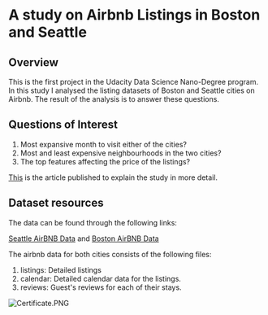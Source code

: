 <h1>A study on Airbnb Listings in Boston and Seattle</h1>
<h2>Overview</h2>
This is the first project in the Udacity Data Science Nano-Degree program. In this study I analysed the listing datasets of Boston and Seattle cities on Airbnb. The result of the analysis is to answer these questions.
<h2>Questions of Interest</h2>
<ol>
<li>Most expansive month to visit either of the cities?</li>
<li>Most and least expensive neighbourhoods in the two cities?</li>
<li>The top features affecting the price of the listings?</li>
</ol>

[This](https://medium.com/@sh.sheikhakbari/a-study-on-airbnb-listings-in-boston-and-seattle-a22a31f9209d) is the article published to explain the study in more detail.
<h2>Dataset resources</h2>
<p>The data can be found through the following links:</p>

[Seattle AirBNB Data](https://www.kaggle.com/airbnb/seattle/data)
and
[Boston AirBNB Data](https://www.kaggle.com/airbnb/seattle/data)
<p>The airbnb data for both cities consists of the following files:</p>
<ol>
<li>listings: Detailed listings</li>
<li>calendar: Detailed calendar data for the listings.</li>
<li>reviews: Guest's reviews for each of their stays.</li>
</ol>




![Certificate.PNG](https://github.com/Shayan-ShA/Boston_vs_Seattle_Airbnb_Study-Udacity_DataScience/blob/master/Certificate.PNG)
